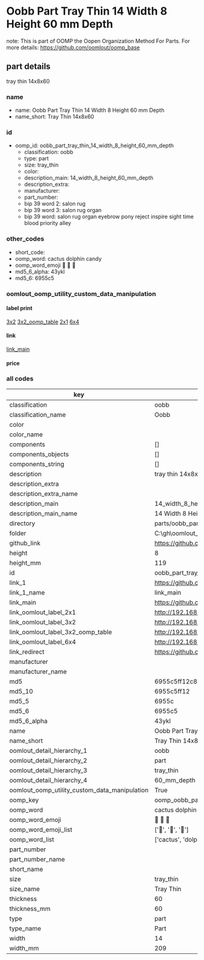 # Oobb Part Tray Thin 14 Width 8 Height 60 mm Depth  

note: This is part of OOMP the Oopen Organization Method For Parts. For more details: https://github.com/oomlout/oomp_base

##  part details
  



tray thin 14x8x60



### name
* name: Oobb Part Tray Thin 14 Width 8 Height 60 mm Depth
* name_short: Tray Thin 14x8x60 
### id
* oomp_id: oobb_part_tray_thin_14_width_8_height_60_mm_depth
  * classification: oobb
  * type: part
  * size: tray_thin
  * color: 
  * description_main: 14_width_8_height_60_mm_depth
  * description_extra: 
  * manufacturer: 
  * part_number: 
  * bip 39 word 2: salon rug
  * bip 39 word 3: salon rug organ
  * bip 39 word: salon rug organ eyebrow pony reject inspire sight time blood priority alley

### other_codes
* short_code: 
* oomp_word: cactus dolphin candy
* oomp_word_emoji :cactus: :dolphin: :candy:
* md5_6_alpha: 43ykl
* md5_6: 6955c5






### oomlout_oomp_utility_custom_data_manipulation
#### label print
[3x2](http://192.168.1.245:1112/?label=oomp%2043ykl)
[3x2_oomp_table](http://192.168.1.108:1112/?label=oomp%2043ykl)
[2x1](http://192.168.1.242:1112/?label=oomp%2043ykl)
[6x4](http://192.168.1.55:1112/?label=oomp%2043ykl)    

#### link

[link_main](https://github.com/oomlout/oomlout_oobb_version_4_generated_parts/tree/main/navigation_oomp/oobb/part/tray_thin/14_width_8_height_60_mm_depth/part)                              

#### price







### all codes 
| key | value |  
| --- | --- |  
| classification | oobb |  
| classification_name | Oobb |  
| color |  |  
| color_name |  |  
| components | [] |  
| components_objects | [] |  
| components_string | [] |  
| description | tray thin 14x8x60 |  
| description_extra |  |  
| description_extra_name |  |  
| description_main | 14_width_8_height_60_mm_depth |  
| description_main_name | 14 Width 8 Height 60 mm Depth |  
| directory | parts/oobb_part_tray_thin_14_width_8_height_60_mm_depth |  
| folder | C:\gh\oomlout_oobb_version_4_generated_parts\parts\oobb_part_tray_thin_14_width_8_height_60_mm_depth |  
| github_link | https://github.com/oomlout/oomlout_oomp_part_src/tree/main/parts/oobb_part_tray_thin_14_width_8_height_60_mm_depth |  
| height | 8 |  
| height_mm | 119 |  
| id | oobb_part_tray_thin_14_width_8_height_60_mm_depth |  
| link_1 | https://github.com/oomlout/oomlout_oobb_version_4_generated_parts/tree/main/navigation_oomp/oobb/part/tray_thin/14_width_8_height_60_mm_depth/part |  
| link_1_name | link_main |  
| link_main | https://github.com/oomlout/oomlout_oobb_version_4_generated_parts/tree/main/navigation_oomp/oobb/part/tray_thin/14_width_8_height_60_mm_depth/part |  
| link_oomlout_label_2x1 | http://192.168.1.242:1112/?label=oomp%2043ykl |  
| link_oomlout_label_3x2 | http://192.168.1.245:1112/?label=oomp%2043ykl |  
| link_oomlout_label_3x2_oomp_table | http://192.168.1.108:1112/?label=oomp%2043ykl |  
| link_oomlout_label_6x4 | http://192.168.1.55:1112/?label=oomp%2043ykl |  
| link_redirect | https://github.com/oomlout/oomlout_oobb_version_4_generated_parts/tree/main/parts/oobb_tray_thin_14_08_60 |  
| manufacturer |  |  
| manufacturer_name |  |  
| md5 | 6955c5ff12c82eaad3d3f51538ef45f4 |  
| md5_10 | 6955c5ff12 |  
| md5_5 | 6955c |  
| md5_6 | 6955c5 |  
| md5_6_alpha | 43ykl |  
| name | Oobb Part Tray Thin 14 Width 8 Height 60 mm Depth |  
| name_short | Tray Thin 14x8x60  |  
| oomlout_detail_hierarchy_1 | oobb |  
| oomlout_detail_hierarchy_2 | part |  
| oomlout_detail_hierarchy_3 | tray_thin |  
| oomlout_detail_hierarchy_4 | 60_mm_depth |  
| oomlout_oomp_utility_custom_data_manipulation | True |  
| oomp_key | oomp_oobb_part_tray_thin_14_width_8_height_60_mm_depth |  
| oomp_word | cactus dolphin candy |  
| oomp_word_emoji | :cactus: :dolphin: :candy: |  
| oomp_word_emoji_list | [':cactus:', ':dolphin:', ':candy:'] |  
| oomp_word_list | ['cactus', 'dolphin', 'candy'] |  
| part_number |  |  
| part_number_name |  |  
| short_name |  |  
| size | tray_thin |  
| size_name | Tray Thin |  
| thickness | 60 |  
| thickness_mm | 60 |  
| type | part |  
| type_name | Part |  
| width | 14 |  
| width_mm | 209 |  
